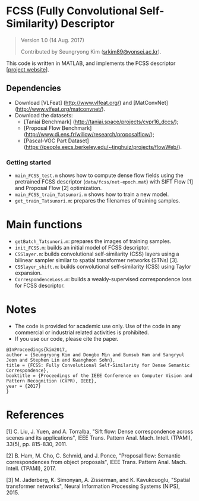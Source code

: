 # FCSS (Fully Convolutional Self-Similarity) Descriptor

> Version 1.0 (14 Aug. 2017)
>
> Contributed by Seungryong Kim (srkim89@yonsei.ac.kr).

This code is written in MATLAB, and implements the FCSS descriptor [[project website](https://seungryong.github.io/FCSS/)]. 

## Dependencies
  - Download [VLFeat] (http://www.vlfeat.org/) and [MatConvNet] (http://www.vlfeat.org/matconvnet/).
  - Download the datasets:
    - [Taniai Benchmark] (http://taniai.space/projects/cvpr16_dccs/);
    - [Proposal Flow Benchmark] (http://www.di.ens.fr/willow/research/proposalflow/);
    - [Pascal-VOC Part Dataset] (https://people.eecs.berkeley.edu/~tinghuiz/projects/flowWeb/).

### Getting started ###
  - `main_FCSS_test.m` shows how to compute dense flow fields using the pretrained FCSS descriptor (`data/fcss/net-epoch.mat`) with SIFT Flow [1] and Proposal Flow [2] optimization.
  - `main_FCSS_train_Tatsunori.m`  shows how to train a new model.
  - `get_train_Tatsunori.m`: prepares the filenames of training samples.

# Main functions 
  - `getBatch_Tatsunori.m`: prepares the images of training samples.
  - `init_FCSS.m`: builds an initial model of FCSS descriptor.
  - `CSSlayer.m`: builds convolutional self-similarity (CSS) layers using a bilinear sampler similar to spatial transformer networks (STNs) [3].
  - `CSSlayer_shift.m`: builds convolutional self-similarity (CSS) using Taylor expansion.
  - `CorrespondenceLoss.m`: builds a weakly-supervised correspondence loss for FCSS descriptor.
  
# Notes

  - The code is provided for academic use only. Use of the code in any commercial or industrial related activities is prohibited. 
  - If you use our code, please cite the paper. 

```
@InProceedings{kim2017,
author = {Seungryong Kim and Dongbo Min and Bumsub Ham and Sangryul Jeon and Stephen Lin and Kwanghoon Sohn},
title = {FCSS: Fully Convolutional Self-Similarity for Dense Semantic Correspondence},
booktitle = {Proceedings of the IEEE Conference on Computer Vision and Pattern Recognition (CVPR), IEEE},
year = {2017}
}
```

# References

[1] C. Liu, J. Yuen, and A. Torralba, "Sift flow: Dense correspondence across scenes and its applications", IEEE Trans. Pattern Anal. Mach. Intell. (TPAMI), 33(5), pp. 815-830, 2011.

[2] B. Ham, M. Cho, C. Schmid, and J. Ponce, "Proposal flow: Semantic correspondences from object proposals", IEEE Trans. Pattern Anal. Mach. Intell. (TPAMI), 2017.

[3] M. Jaderberg, K. Simonyan, A. Zisserman, and K. Kavukcuoglu, "Spatial transformer networks", Neural Information Processing Systems (NIPS), 2015.
